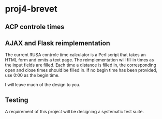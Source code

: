 # proj4-brevet

## ACP controle times


## AJAX and Flask reimplementation

The current RUSA controle time calculator is a Perl script that takes an HTML form and emits a text page. The reimplementation will fill in times as the input fields are filled.  Each time a distance is filled in, the corresponding open and close times should be filled in.   If no begin time has been provided, use 0:00 as the begin time. 

I will leave much of the design to you.  

## Testing

A requirement of this project will be designing a systematic test suite. 
